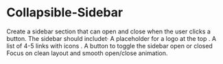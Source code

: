 # Collapsible-Sidebar
Create a sidebar section that can open and close when the user clicks a button. The sidebar should includet· A placeholder for a logo at the top . A list of 4-5 links with icons . A button to toggle the sidebar open or closed Focus on clean layout and smooth open/close animation.
